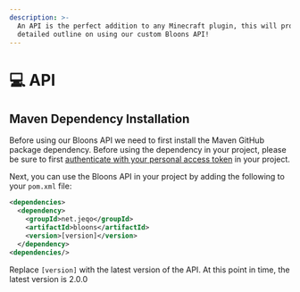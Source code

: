 ```yaml
---
description: >-
  An API is the perfect addition to any Minecraft plugin, this will provide a
  detailed outline on using our custom Bloons API!
---
```


# 💻 API

## Maven Dependency Installation

Before using our Bloons API we need to first install the Maven GitHub package dependency. Before using the dependency in your project, please be sure to first [authenticate with your personal access token](https://docs.github.com/en/packages/working-with-a-github-packages-registry/working-with-the-apache-maven-registry#authenticating-to-github-packages) in your project.

Next, you can use the Bloons API in your project by adding the following to your `pom.xml` file:

```xml
<dependencies>
  <dependency>
    <groupId>net.jeqo</groupId>
    <artifactId>bloons</artifactId>
    <version>[version]</version>
  </dependency>
<dependencies/>
```

Replace `[version]` with the latest version of the API. At this point in time, the latest version is 2.0.0
